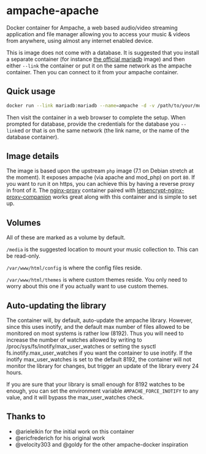 # ampache-apache

Docker container for Ampache, a web based audio/video streaming application and
file manager allowing you to access your music & videos from anywhere, using
almost any internet enabled device.

This is image does not come with a database. It is suggested that you install
a separate container (for instance [the official
mariadb](https://hub.docker.com/_/mariadb/) image) and then either `--link` the
container or put it on the same network as the ampache container. Then you can
connect to it from your ampache container.

## Quick usage
```bash
docker run --link mariadb:mariadb --name=ampache -d -v /path/to/your/music:/media:ro -p 80:80 zerodogg/ampache
```
Then visit the container in a web browser to complete the setup. When prompted
for database, provide the credentials for the database you `--link`ed or that
is on the same network (the link name, or the name of the database container).

## Image details

The image is based upon the upstream `php` image (7.1 on Debian stretch at the
moment). It exposes ampache (via apache and mod_php) on port `80`. If you want
to run it on https, you can achieve this by having a reverse proxy in front of
it. The [nginx-proxy](https://hub.docker.com/r/jwilder/nginx-proxy/) container
paired with
[letsencrypt-nginx-proxy-companion](https://hub.docker.com/r/jrcs/letsencrypt-nginx-proxy-companion/)
works great along with this container and is simple to set up.

## Volumes

All of these are marked as a volume by default.

`/media` is the suggested location to mount your music collection to. This can
be read-only.

`/var/www/html/config` is where the config files reside.

`/var/www/html/themes` is where custom themes reside. You only need to worry
about this one if you actually want to use custom themes.

## Auto-updating the library

The container will, by default, auto-update the ampache library. However, since
this uses inotify, and the default max number of files allowed to be monitored
on most systems is rather low (8192). Thus you will need to increase the number
of watches allowed by writing to /proc/sys/fs/inotify/max_user_watches or
setting the sysctl fs.inotify.max_user_watches if you want the container to use
inotify. If the inotify max_user_watches is set to the default 8192, the
container will not monitor the library for changes, but trigger an update of
the library every 24 hours.

If you are sure that your library is small enough for 8192 watches to be
enough, you can set the environment variable `AMPACHE_FORCE_INOTIFY` to any
value, and it will bypass the max_user_watches check.

## Thanks to
- @arielelkin for the initial work on this container
- @ericfrederich for his original work
- @velocity303 and @goldy for the other ampache-docker inspiration
